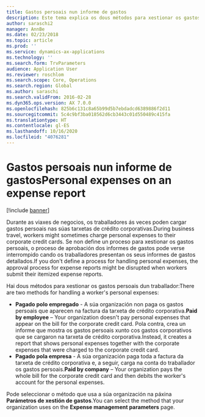 ```yaml
---
title: Gastos persoais nun informe de gastos
description: Este tema explica os dous métodos para xestionar os gastos persoais dun traballador en Microsoft Dynamics 365 Finance.
author: saraschi2
manager: AnnBe
ms.date: 02/23/2018
ms.topic: article
ms.prod: ''
ms.service: dynamics-ax-applications
ms.technology: ''
ms.search.form: TrvParameters
audience: Application User
ms.reviewer: roschlom
ms.search.scope: Core, Operations
ms.search.region: Global
ms.author: saraschi
ms.search.validFrom: 2016-02-28
ms.dyn365.ops.version: AX 7.0.0
ms.openlocfilehash: 825b6c131c8a65b99d5b7ebdadcd6389886f2d11
ms.sourcegitcommit: 5c4c9bf3ba018562d6cb3443c01d550489c415fa
ms.translationtype: HT
ms.contentlocale: gl-ES
ms.lasthandoff: 10/16/2020
ms.locfileid: "4076281"
---
```

# <a name="personal-expenses-on-an-expense-report"></a><span data-ttu-id="5a4e7-103">Gastos persoais nun informe de gastos</span><span class="sxs-lookup"><span data-stu-id="5a4e7-103">Personal expenses on an expense report</span></span>

[!include [banner](../includes/banner.md)]

<span data-ttu-id="5a4e7-104">Durante as viaxes de negocios, os traballadores ás veces poden cargar gastos persoais nas súas tarxetas de crédito corporativas.</span><span class="sxs-lookup"><span data-stu-id="5a4e7-104">During business travel, workers might sometimes charge personal expenses to their corporate credit cards.</span></span> <span data-ttu-id="5a4e7-105">Se non define un proceso para xestionar os gastos persoais, o proceso de aprobación dos informes de gastos pode verse interrompido cando os traballadores presentan os seus informes de gastos detallados.</span><span class="sxs-lookup"><span data-stu-id="5a4e7-105">If you don't define a process for handling personal expenses, the approval process for expense reports might be disrupted when workers submit their itemized expense reports.</span></span> 

<span data-ttu-id="5a4e7-106">Hai dous métodos para xestionar os gastos persoais dun traballador:</span><span class="sxs-lookup"><span data-stu-id="5a4e7-106">There are two methods for handling a worker's personal expenses:</span></span>

- <span data-ttu-id="5a4e7-107">**Pagado polo empregado** - A súa organización non paga os gastos persoais que aparecen na factura da tarxeta de crédito corporativa.</span><span class="sxs-lookup"><span data-stu-id="5a4e7-107">**Paid by employee** – Your organization doesn't pay personal expenses that appear on the bill for the corporate credit card.</span></span> <span data-ttu-id="5a4e7-108">Pola contra, crea un informe que mostra os gastos persoais xunto cos gastos corporativos que se cargaron na tarxeta de crédito corporativa.</span><span class="sxs-lookup"><span data-stu-id="5a4e7-108">Instead, it creates a report that shows personal expenses together with the corporate expenses that were charged to the corporate credit card.</span></span>
- <span data-ttu-id="5a4e7-109">**Pagado pola empresa** - A súa organización paga toda a factura da tarxeta de crédito corporativa e, a seguir, carga na conta do traballador os gastos persoais.</span><span class="sxs-lookup"><span data-stu-id="5a4e7-109">**Paid by company** – Your organization pays the whole bill for the corporate credit card and then debits the worker's account for the personal expenses.</span></span>

<span data-ttu-id="5a4e7-110">Pode seleccionar o método que usa a súa organización na páxina **Parámetros de xestión de gastos**.</span><span class="sxs-lookup"><span data-stu-id="5a4e7-110">You can select the method that your organization uses on the **Expense management parameters** page.</span></span>
